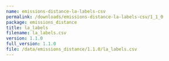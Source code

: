 ```yaml
---
name: emissions-distance-la-labels-csv
permalink: /downloads/emissions-distance-la-labels-csv/1_1_0
package: emissions_distance
title: la_labels
filename: la_labels.csv
version: 1.1.0
full_version: 1.1.0
file: /data/emissions_distance/1.1.0/la_labels.csv
---
```

